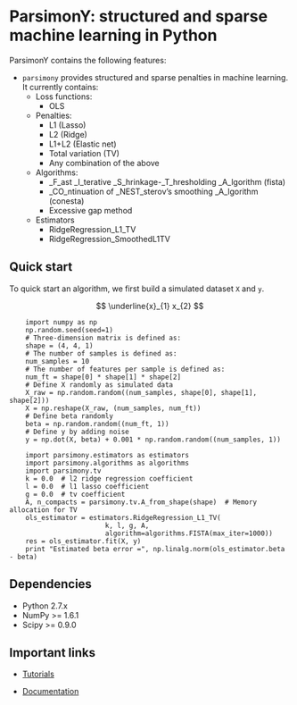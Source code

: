 ParsimonY: structured and sparse machine learning in Python
===========================================================

ParsimonY contains the following features:
* `parsimony` provides structured and sparse penalties in machine learning. It currently contains:
    * Loss functions:
        * OLS
    * Penalties:
        * L1 (Lasso)
        * L2 (Ridge)
        * L1+L2 (Elastic net)
        * Total variation (TV)
        * Any combination of the above
    * Algorithms:
        * _F_ast _I_terative _S_hrinkage-_T_hresholding _A_lgorithm (fista)
        * _CO_ntinuation of _NEST_sterov’s smoothing _A_lgorithm (conesta)
        * Excessive gap method
    * Estimators
        * RidgeRegression_L1_TV
        * RidgeRegression_SmoothedL1TV

Quick start
-----------

To quick start an algorithm, we first build a simulated dataset `X` and `y`.

$$ \underline{x}_{1} x_{2} $$

```
    import numpy as np
    np.random.seed(seed=1)
    # Three-dimension matrix is defined as:
    shape = (4, 4, 1)
    # The number of samples is defined as:
    num_samples = 10
    # The number of features per sample is defined as:
    num_ft = shape[0] * shape[1] * shape[2]
    # Define X randomly as simulated data
    X_raw = np.random.random((num_samples, shape[0], shape[1], shape[2]))
    X = np.reshape(X_raw, (num_samples, num_ft))
    # Define beta randomly
    beta = np.random.random((num_ft, 1))
    # Define y by adding noise
    y = np.dot(X, beta) + 0.001 * np.random.random((num_samples, 1))
```


```
    import parsimony.estimators as estimators
    import parsimony.algorithms as algorithms
    import parsimony.tv
    k = 0.0  # l2 ridge regression coefficient
    l = 0.0  # l1 lasso coefficient
    g = 0.0  # tv coefficient
    A, n_compacts = parsimony.tv.A_from_shape(shape)  # Memory allocation for TV
    ols_estimator = estimators.RidgeRegression_L1_TV(
                        k, l, g, A,
                        algorithm=algorithms.FISTA(max_iter=1000))
    res = ols_estimator.fit(X, y)
    print "Estimated beta error =", np.linalg.norm(ols_estimator.beta - beta)
```

Dependencies
------------

* Python 2.7.x
* NumPy >= 1.6.1
* Scipy >= 0.9.0


Important links
----------------

* [Tutorials](http://neurospin.github.io/pylearn-parsimony/tutorials.html)

* [Documentation](http://neurospin.github.io/pylearn-parsimony/)
